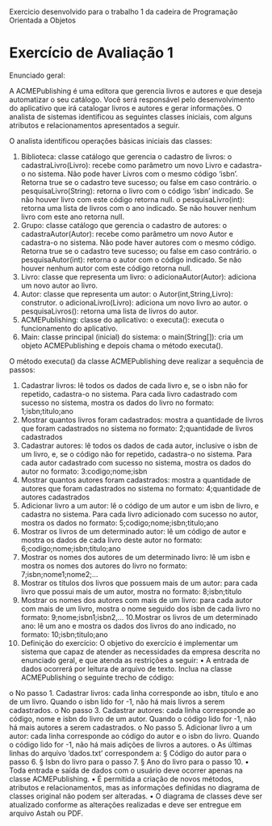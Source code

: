 Exercicio desenvolvido para o trabalho 1 da cadeira de Programação Orientada a Objetos
# Exercício de Avaliação 1
Enunciado geral:

A ACMEPublishing é uma editora que gerencia livros e autores e que deseja automatizar o
seu catálogo.
Você será responsável pelo desenvolvimento do aplicativo que irá catalogar livros e autores
e gerar informações.
O analista de sistemas identificou as seguintes classes iniciais, com alguns atributos e
relacionamentos apresentados a seguir.


O analista identificou operações básicas iniciais das classes:
1. Biblioteca: classe catálogo que gerencia o cadastro de livros:
o cadastraLivro(Livro): recebe como parâmetro um novo Livro e cadastra-o no
sistema. Não pode haver Livros com o mesmo código ‘isbn’. Retorna true se o
cadastro teve sucesso; ou false em caso contrário.
o pesquisaLivro(String): retorna o livro com o código ‘isbn’ indicado. Se não
houver livro com este código retorna null.
o pesquisaLivro(int): retorna uma lista de livros com o ano indicado. Se não
houver nenhum livro com este ano retorna null.
2. Grupo: classe catálogo que gerencia o cadastro de autores:
o cadastraAutor(Autor): recebe como parâmetro um novo Autor e cadastra-o no
sistema. Não pode haver autores com o mesmo código. Retorna true se o
cadastro teve sucesso; ou false em caso contrário.
o pesquisaAutor(int): retorna o autor com o código indicado. Se não houver
nenhum autor com este código retorna null.
3. Livro: classe que representa um livro:
o adicionaAutor(Autor): adiciona um novo autor ao livro.
4. Autor: classe que representa um autor:
o Autor(int,String,Livro): construtor.
o adicionaLivro(Livro): adiciona um novo livro ao autor.
o pesquisaLivros(): retorna uma lista de livros do autor.
5. ACMEPublishing: classe do aplicativo:
o executa(): executa o funcionamento do aplicativo.
6. Main: classe principal (inicial) do sistema:
o main(String[]): cria um objeto ACMEPublishing e depois chama o método
executa().


O método executa() da classe ACMEPublishing deve realizar a sequência de passos:
1. Cadastrar livros: lê todos os dados de cada livro e, se o isbn não for repetido,
cadastra-o no sistema. Para cada livro cadastrado com sucesso no sistema, mostra
os dados do livro no formato: 1;isbn;titulo;ano
2. Mostrar quantos livros foram cadastrados: mostra a quantidade de livros que
foram cadastrados no sistema no formato: 2;quantidade de livros
cadastrados
3. Cadastrar autores: lê todos os dados de cada autor, inclusive o isbn de um livro,
e, se o código não for repetido, cadastra-o no sistema. Para cada autor cadastrado
com sucesso no sistema, mostra os dados do autor no formato:
3:codigo;nome;isbn
4. Mostrar quantos autores foram cadastrados: mostra a quantidade de autores
que foram cadastrados no sistema no formato: 4;quantidade de autores
cadastrados
5. Adicionar livro a um autor: lê o código de um autor e um isbn de livro, e cadastra
no sistema. Para cada livro adicionado com sucesso no autor, mostra os dados no
formato: 5;codigo;nome;isbn;titulo;ano
6. Mostrar os livros de um determinado autor: lê um código de autor e mostra os
dados de cada livro deste autor no formato: 6;codigo;nome;isbn;titulo;ano
7. Mostrar os nomes dos autores de um determinado livro: lê um isbn e mostra
os nomes dos autores do livro no formato: 7;isbn;nome1;nome2;...
8. Mostrar os títulos dos livros que possuem mais de um autor: para cada livro
que possui mais de um autor, mostra no formato: 8;isbn;titulo
9. Mostrar os nomes dos autores com mais de um livro: para cada autor com mais
de um livro, mostra o nome seguido dos isbn de cada livro no formato:
9;nome;isbn1;isbn2,...
10.Mostrar os livros de um determinado ano: lê um ano e mostra os dados dos
livros do ano indicado, no formato: 10;isbn;titulo;ano
2. Definição do exercício:
O objetivo do exercício é implementar um sistema que capaz de atender as necessidades
da empresa descrita no enunciado geral, e que atenda as restrições a seguir:
• A entrada de dados ocorrerá por leitura de arquivo de texto. Inclua na classe
ACMEPublishing o seguinte trecho de código:


o No passo 1. Cadastrar livros: cada linha corresponde ao isbn, título e ano de um
livro. Quando o isbn lido for -1, não há mais livros a serem cadastrados.
o No passo 3. Cadastrar autores: cada linha corresponde ao código, nome e isbn
do livro de um autor. Quando o código lido for -1, não há mais autores a serem
cadastrados.
o No passo 5. Adicionar livro a um autor: cada linha corresponde ao código do
autor e o isbn do livro. Quando o código lido for -1, não há mais adições de livros
a autores.
o As últimas linhas do arquivo ‘dados.txt’ correspondem a:
§ Código do autor para o passo 6.
§ Isbn do livro para o passo 7.
§ Ano do livro para o passo 10.
• Toda entrada e saída de dados com o usuário deve ocorrer apenas na classe
ACMEPublishing.
• É permitida a criação de novos métodos, atributos e relacionamentos, mas as
informações definidas no diagrama de classes original não podem ser alteradas.
• O diagrama de classes deve ser atualizado conforme as alterações realizadas e deve ser
entregue em arquivo Astah ou PDF.
